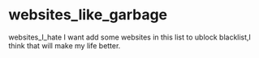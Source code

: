 # websites_like_garbage
websites_I_hate
I want add some websites in this list to ublock blacklist,I think that will make my life better.
